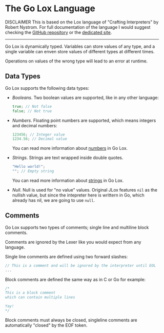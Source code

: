 # The Go Lox Language

DISCLAIMER
This is based on the Lox language of "Crafting Interpreters" by Robert Nystrom. For full documentation of the language I would suggest checking the [GitHub repository](https://github.com/munificent/craftinginterpreters) or the [dedicated site](https://craftinginterpreters.com/).

----

Go Lox is dynamically typed. Variables can store values of any type, and a single variable can enven store values of different types at different times.

Operations on values of the wrong type will lead to an error at runtime.

## Data Types

Go Lox supports the following data types:

- *Booleans*. Two boolean values are supported, like in any other language:
  ```go
  true; // Not false
  false; // Not true
  ```
- *Numbers*. Floating point numbers are supported, which means integers and decimal numbers:
  ```go
  123456; // Integer value
  1234.56; // Decimal value
  ```
  
  You can read more information about [numbers](./numbers.md) in Go Lox.
- *Strings*. Strings are text wrapped inside double quotes.
  ```go
  "Hello world!";
  ""; // Empty string
  ```

  You can read more information about [strings](./strings.md) in Go Lox.
- *Null*. Null is used for "no value" values. Original JLox features `nil` as the nullish value, but since the intepreter here is writtern in Go, which already has nil, we are going to use `null`.


## Comments

Go Lox supports two types of comments; single line and multiline block comments.

Comments are ignored by the Lexer like you would expect from any language.

Single line comments are defined using two forward slashes:
```go
// This is a comment and will be ignored by the interpreter until EOL
...
```

Block comments are defined the same way as in C or Go for example:
```go
/*
This is a block comment
which can contain multiple lines

Yay!
*/
```

Block comments must always be closed, singleline comments are automatically "closed" by the EOF token.

